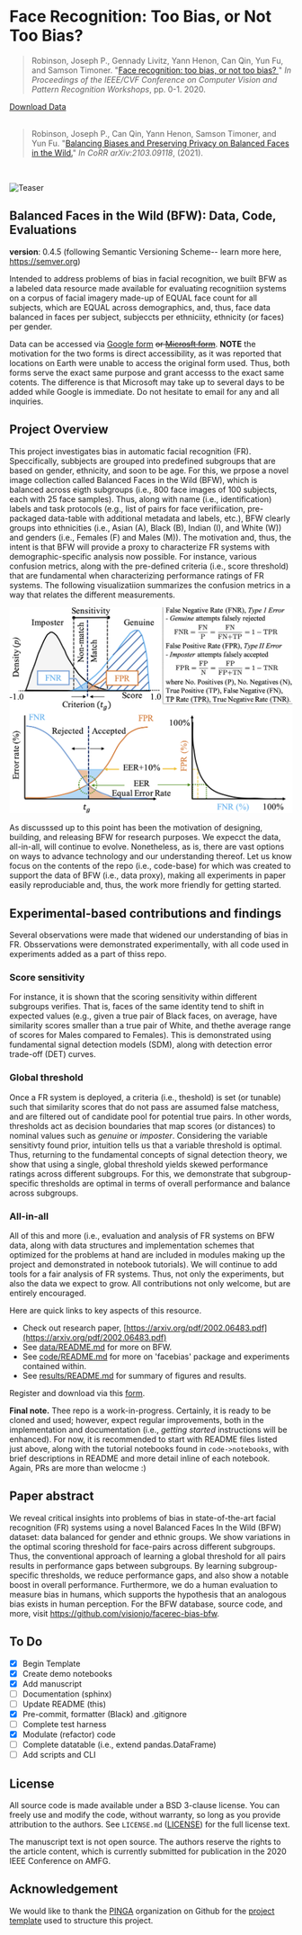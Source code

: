 # Face Recognition: Too Bias, or Not Too Bias?
<div>
<blockquote>
     Robinson, Joseph P., Gennady Livitz, Yann Henon, Can Qin, Yun Fu, and Samson Timoner. 
     "<a href="https://arxiv.org/pdf/2002.06483.pdf">Face recognition: too bias, or not too bias?
     </a>" 
     <i>In Proceedings of the IEEE/CVF Conference on Computer Vision and Pattern Recognition 
     Workshops</i>, pp. 0-1. 2020.
 </blockquote>
</div>
<div>
    <div>
      <a href="https://forms.gle/3HDBikmz36i9DnFf7">Download Data</a> 
     </div>
    <div style="display: none;" id="robinsonfacebias2020">
      <pre class="bibtex">@inproceedings{robinson2020face,
               title={Face recognition: too bias, or not too bias?},
               author={Robinson, Joseph P and Livitz, Gennady and Henon, Yann and Qin, Can and Fu, Yun and Timoner, Samson},
               booktitle={Proceedings of the IEEE/CVF Conference on Computer Vision and Pattern Recognition Workshops},
               pages={0--1},
               year={2020}
             }
    </pre>
  </div>
  <br>
</div>
<div>
<blockquote>
     Robinson, Joseph P., Can Qin, Yann Henon, Samson Timoner, and Yun Fu. 
     "<a href="https://arxiv.org/pdf/2103.09118.pdf">Balancing Biases and Preserving Privacy on
Balanced Faces in the Wild.</a>" <i>In CoRR arXiv:2103.09118</i>, (2021).
 </blockquote>
</div>
<div>
    <div style="display: none;" id="robinson2021balancing">
      <pre class="bibtex">@article{robinson2021balancing,
        title={Balancing Biases and Preserving Privacy on Balanced Faces in the Wild},
        author={Robinson, Joseph P and Qin, Can and Henon, Yann and Timoner, Samson and Fu, Yun},
        journal={arXiv preprint arXiv:2103.09118},
        year={2021}
       }
    </pre>
  </div>
  <br>
</div>



![Teaser](docs/bfw-logo.png)

## Balanced Faces in the Wild (BFW): Data, Code, Evaluations

__version__: 0.4.5 (following Semantic Versioning Scheme-- learn more here, https://semver.org)

Intended to address problems of bias in facial recognition, we built BFW as a labeled data resource made available for evaluating recognitiion systems on a corpus of facial imagery made-up of EQUAL face count for all subjects, which are EQUAL across demographics, and, thus, face data balanced in faces per subject, subjeccts per ethniciity, ethnicity (or faces) per gender.


Data can be accessed via <a href="https://forms.gle/PAKbxgUxCSUbM29q9">Google form</a> <s> or <a href="https://forms.office.com/Pages/ResponsePage.aspx?id=DQSIkWdsW0yxEjajBLZtrQAAAAAAAAAAAAMAAMDJhXxUMElHQ0tVSDFSNDZTMVBPSVpXMkxJTkY4Ny4u">Microsft form</a></s>. __NOTE__ the motivation for the two forms is direct accessibility, as it was reported that locations on Earth were unable to access the original form used. Thus, both forms serve the exact same purpose and grant accesss to the exact same cotents. The difference is that Microsoft may take up to several days to be added while Google is immediate. Do not hesitate to email for any and all inquiries.

## Project Overview
This project investigates bias in automatic facial recognition (FR). Speccifically, subbjects are grouped into predefined subgroups that are based on gender, ethnicity, and soon to be age. For this, we prpose a novel image collection called Balanced Faces in the Wild (BFW), which is balanced across eigth subgroups (i.e., 800 face images of 100 subjects, each with 25 face samples). Thus, along with name (i.e., identification) labels and task protocols (e.g., list of pairs for face verifiication, pre-packaged data-table with additional metadata and labels, etc.), BFW clearly groups into ethnicities (i.e., Asian (A), Black (B), Indian (I), and White (W)) and genders (i.e., Females (F) and Males (M)). The motivation and, thus, the intent is that BFW will provide a proxy to characterize FR systems with demographic-specific analysis now possible. For instance, various confusion metrics, along with the pre-defined criteria (i.e., score threshold) that are fundamental when characterizing performance ratings of FR systems. The following visualizatiion summarizes the confusion metrics in a way that relates the different measurements.

![metrics](docs/metric-summary.png)

As discusssed up to this point has been the motivation of designing, building, and releasing BFW for research purposes. We expecct the data, all-in-all, will continue to evolve. Nonetheless, as is, there are vast options on ways to advance technology and our understanding thereof. Let us know focus on the contents of the repo (i.e., code-base) for which was created to support the data of BFW (i.e., data proxy), making all experiments in paper easily reproduciable and, thus, the work more friendly for getting started.

## Experimental-based contributions and findings
Several observations were made that widened our understanding of bias in FR. Obsservations were demonstrated experimentally, with all code used in experiments added as a part of thiss repo.

### Score sensitivity
For instance, it is shown that the scoring sensitivity within different subgroups verifies. That is, faces of the same identity tend to shift in expected values (e.g., given a true pair of Black faces, on average, have similarity scores smaller than a true pair of White, and thethe average range of scores for Males compared to Females). This is demonstrated using fundamental signal detection models (SDM), along with detection error trade-off (DET) curves.

### Global threshold
Once a FR system is deployed, a criteria (i.e., theshold) is set (or tunable) such that similarity scores that do not pass are assumed false matchess, and are filtered out of candidate pool for potential true pairs. In other words, thresholds act as decision boundaries that map scores (or distances) to nominal values such as *genuine* or *imposter*. Considering the variable sensitivty found prior, intuition tells us that a variable threshold is optimal. Thus, returning to the fundamental concepts of signal detection theory, we show that using a single, global threshold yields skewed performance ratings across different subgroups. For this, we demonstrate that subgroup-specific thresholds are optimal in terms of overall performance and balance across subgroups. 

### All-in-all
All of this and more (i.e., evaluation and analysis of FR systems on BFW data, along with data structures and implementation schemes that optimized for the problems at hand are included in modules making up the project and demonstrated in notebook tutorials). We will continue to add tools for a fair analysis of FR systems. Thus, not only the experiments, but also the data we expect to grow. All contributions not only welcome, but are entirely encouraged.


Here are quick links to key aspects of this resource.

* Check out research paper, [https://arxiv.org/pdf/2002.06483.pdf](https://arxiv.org/pdf/2002.06483.pdf)
* See [data/README.md](data/README.md) for more on BFW.
* See [code/README.md](code/README.md) for more on 'facebias' package and experiments contained within.
* See [results/README.md](results/README.md) for summary of figures and results.

Register and download via this <a href="https://forms.office.com/Pages/ResponsePage.aspx?id=DQSIkWdsW0yxEjajBLZtrQAAAAAAAAAAAAMAAMDJhXxUMElHQ0tVSDFSNDZTMVBPSVpXMkxJTkY4Ny4u">form</a>.

**Final note.** Thee repo is a work-in-progress. Certainly, it is ready to be cloned and used; however, expect regular improvements, both in the implementation and documentation (i.e., *getting started* instructions will be enhanced). For now, it is recommended to start with README files listed just above, along with the tutorial notebooks found in `code->notebooks`, with brief descriptions in README and more detail inline of each notebook. Again, PRs are more than welocme :)

## Paper abstract
We reveal critical insights into problems of bias in state-of-the-art facial recognition (FR) systems using a novel Balanced Faces In the Wild (BFW) dataset: data balanced for gender and ethnic groups. We show variations in the optimal scoring threshold for face-pairs across different subgroups. Thus, the conventional approach of learning a global threshold for all pairs results in performance gaps between subgroups. By learning subgroup-specific thresholds, we reduce performance gaps, and also show a notable boost in overall performance. Furthermore, we do a human evaluation to measure bias in humans, which supports the hypothesis that an analogous bias exists in human perception. For the BFW database, source code, and more, visit <a href="https://github.com/visionjo/facerec-bias-bfw">https://github.com/visionjo/facerec-bias-bfw</a>.


## To Do
- [x] Begin Template
- [x] Create demo notebooks
- [x] Add manuscript
- [ ] Documentation (sphinx)
- [ ] Update README (this)
- [x] Pre-commit, formatter (Black) and .gitignore
- [ ] Complete test harness
- [x] Modulate (refactor) code
- [ ] Complete datatable (i.e., extend pandas.DataFrame)
- [ ] Add scripts and CLI

## License

All source code is made available under a BSD 3-clause license. You can freely use and modify the code, without warranty, so long as you provide attribution to the authors. See `LICENSE.md` ([LICENSE](LICENSE.md)) for the full license text.

The manuscript text is not open source. The authors reserve the rights to the article content, which is currently submitted for publication in the 2020 IEEE Conference on AMFG.

## Acknowledgement
We would like to thank the [PINGA](https://github.com/pinga-lab?type=source) organization on Github for the [project template](https://github.com/pinga-lab/paper-template) used to structure this project.
